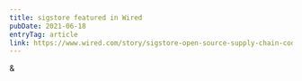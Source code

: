 ```yaml
---
title: sigstore featured in Wired
pubDate: 2021-06-18
entryTag: article
link: https://www.wired.com/story/sigstore-open-source-supply-chain-code-signing/
---
```

&
